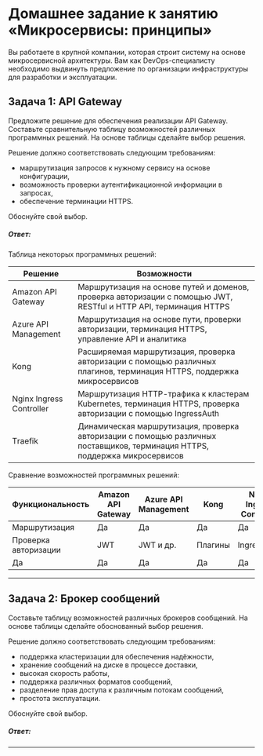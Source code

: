 
# Домашнее задание к занятию «Микросервисы: принципы»

Вы работаете в крупной компании, которая строит систему на основе микросервисной архитектуры.
Вам как DevOps-специалисту необходимо выдвинуть предложение по организации инфраструктуры для разработки и эксплуатации.

## Задача 1: API Gateway 

Предложите решение для обеспечения реализации API Gateway. Составьте сравнительную таблицу возможностей различных программных решений. На основе таблицы сделайте выбор решения.

Решение должно соответствовать следующим требованиям:
- маршрутизация запросов к нужному сервису на основе конфигурации,
- возможность проверки аутентификационной информации в запросах,
- обеспечение терминации HTTPS.

Обоснуйте свой выбор.

##### Ответ:

Таблица некоторых программных решений:

| Решение | Возможности |
| ------- | ----------- |
| Amazon API Gateway | Маршрутизация на основе путей и доменов, проверка авторизации с помощью JWТ, RESTful и НТТР API, терминация НТТРS |
| Azure API Management | Маршрутизация  на основе пути, проверки авторизации, терминация НТТРS, управление API и аналитика |
| Kong | Расширяемая маршрутизация, проверка авторизации с помощью различных плагинов, терминация НТТРS, поддержка микросервисов |
| Nginx Ingress Controller | Маршрутизация НТТР-трафика к кластерам Kubernetes, терминация  НТТРS, проверка авторизации с помощью IngressAuth |
| Тraefik | Динамическая  маршрутизация, проверка авторизации с помощью различных поставщиков, терминация НТТРS, поддержка микросервисов |

Сравнение возможностей программных решений:

| Функциональность | Amazon API Gateway | Azure API Management | Kong | Nginx Ingress Controller | Тraefik |
| ---------------- | ------------------ | -------------------- | ---- | ------------------------ | ------- |
| Маршрутизация | Да | Да | Да | Да | Да |
| Проверка авторизации | JWТ | JWТ и др. | Плагины | IngressAuth | Различные поставщики |
| Да | Да | Да | Да | Да | Да |

---

## Задача 2: Брокер сообщений

Составьте таблицу возможностей различных брокеров сообщений. На основе таблицы сделайте обоснованный выбор решения.

Решение должно соответствовать следующим требованиям:
- поддержка кластеризации для обеспечения надёжности,
- хранение сообщений на диске в процессе доставки,
- высокая скорость работы,
- поддержка различных форматов сообщений,
- разделение прав доступа к различным потокам сообщений,
- простота эксплуатации.

Обоснуйте свой выбор.

##### Ответ:

---
